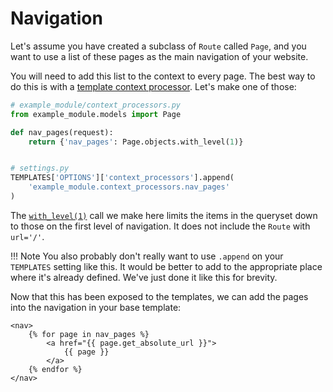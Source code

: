# Navigation

Let's assume you have created a subclass of `Route` called `Page`, and you want
to use a list of these pages as the main navigation of your website.

You will need to add this list to the context to every page. The best way to do
this is with a [template context processor][context-processor]. Let's make one
of those:

```python
# example_module/context_processors.py
from example_module.models import Page

def nav_pages(request):
    return {'nav_pages': Page.objects.with_level(1)}


# settings.py
TEMPLATES['OPTIONS']['context_processors'].append(
    'example_module.context_processors.nav_pages'
)
```

The [`with_level(1)`](/reference/route.md#with_level) call we make here limits
the items in the queryset down to those on the first level of navigation. It
does not include the `Route` with `url='/'`.

!!! Note
    You also probably don't really want to use `.append` on your `TEMPLATES`
    setting like this. It would be better to add to the appropriate place where
    it's already defined. We've just done it like this for brevity.


Now that this has been exposed to the templates, we can add the pages into the
navigation in your base template:

```django
<nav>
    {% for page in nav_pages %}
        <a href="{{ page.get_absolute_url }}">
            {{ page }}
        </a>
    {% endfor %}
</nav>
```

[context-processor]: https://docs.djangoproject.com/en/stable/ref/templates/api/#writing-your-own-context-processors
